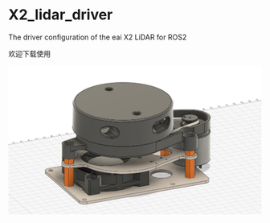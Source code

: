 # X2_lidar_driver
The driver configuration of the eai X2 LiDAR for ROS2



欢迎下载使用

<img src="https://github.com/ShiSiWan/X2_lidar_driver/blob/main/%E5%B1%8F%E5%B9%954.jpg" style="zoom:50%;" />
